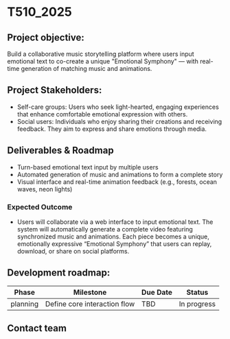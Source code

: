 # T510_2025


## Project objective:
Build a collaborative music storytelling platform where users input emotional text to co-create a unique "Emotional Symphony" — with real-time generation of matching music and animations.

## Project Stakeholders:
* Self-care groups: Users who seek light-hearted, engaging experiences that enhance comfortable emotional expression with others.
* Social users: Individuals who enjoy sharing their creations and receiving feedback. They aim to express and share emotions through media.

## Deliverables & Roadmap
* Turn-based emotional text input by multiple users
* Automated generation of music and animations to form a complete story
* Visual interface and real-time animation feedback (e.g., forests, ocean waves, neon lights)


### Expected Outcome
* Users will collaborate via a web interface to input emotional text. The system will automatically generate a complete video featuring synchronized music and animations. Each piece becomes a unique, emotionally expressive “Emotional Symphony” that users can replay, download, or share on social platforms.


## Development roadmap:

| Phase     | Milestone                    | Due Date | Status |
|----------|------------------------------|----------|--------|
| planning | Define core interaction flow  | TBD      | In progress |

## Contact team
